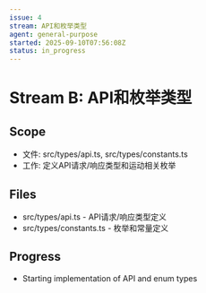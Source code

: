 ```yaml
---
issue: 4
stream: API和枚举类型
agent: general-purpose
started: 2025-09-10T07:56:08Z
status: in_progress
---
```


# Stream B: API和枚举类型

## Scope
- 文件: src/types/api.ts, src/types/constants.ts
- 工作: 定义API请求/响应类型和运动相关枚举

## Files
- src/types/api.ts - API请求/响应类型定义
- src/types/constants.ts - 枚举和常量定义

## Progress
- Starting implementation of API and enum types
